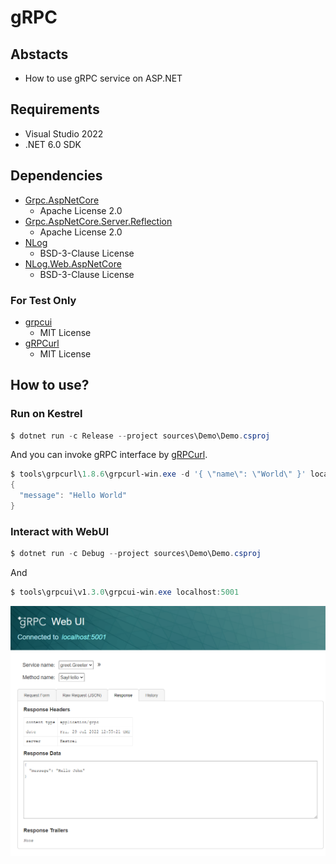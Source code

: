 # gRPC

## Abstacts

* How to use gRPC service on ASP.NET

## Requirements

* Visual Studio 2022
* .NET 6.0 SDK

## Dependencies

* [Grpc.AspNetCore](https://github.com/grpc/grpc-dotnet)
  * Apache License 2.0
* [Grpc.AspNetCore.Server.Reflection](https://github.com/grpc/grpc-dotnet)
  * Apache License 2.0
* [NLog](https://github.com/NLog/NLog)
  * BSD-3-Clause License
* [NLog.Web.AspNetCore](https://github.com/NLog/NLog.Web)
  * BSD-3-Clause License

### For Test Only

* [grpcui](https://github.com/fullstorydev/grpcui)
   * MIT License
* [gRPCurl](https://github.com/fullstorydev/grpcurl)
   * MIT License

## How to use?

### Run on Kestrel

````powershell
$ dotnet run -c Release --project sources\Demo\Demo.csproj
````

And you can invoke gRPC interface by [gRPCurl](https://github.com/fullstorydev/grpcurl).

````powershell
$ tools\grpcurl\1.8.6\grpcurl-win.exe -d '{ \"name\": \"World\" }' localhost:5001 greet.Greeter/SayHello
{
  "message": "Hello World"
}
````

### Interact with WebUI

````powershell
$ dotnet run -c Debug --project sources\Demo\Demo.csproj
````

And 

````powershell
$ tools\grpcui\v1.3.0\grpcui-win.exe localhost:5001
````

[![webui](./images/webui.png "webui")](./images/webui.png)
